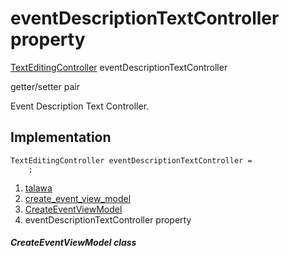 
<div>

# eventDescriptionTextController property

</div>


[TextEditingController](https://api.flutter.dev/flutter/widgets/TextEditingController-class.html)
eventDescriptionTextController


getter/setter pair




Event Description Text Controller.



## Implementation

``` language-dart
TextEditingController eventDescriptionTextController =
    ;
```







1.  [talawa](../../index.html)
2.  [create_event_view_model](../../view_model_after_auth_view_models_event_view_models_create_event_view_model/)
3.  [CreateEventViewModel](../../view_model_after_auth_view_models_event_view_models_create_event_view_model/CreateEventViewModel-class.html)
4.  eventDescriptionTextController property

##### CreateEventViewModel class








